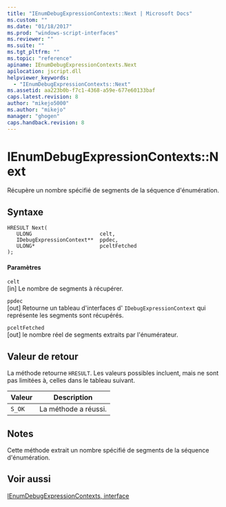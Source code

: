 ```yaml
---
title: "IEnumDebugExpressionContexts::Next | Microsoft Docs"
ms.custom: ""
ms.date: "01/18/2017"
ms.prod: "windows-script-interfaces"
ms.reviewer: ""
ms.suite: ""
ms.tgt_pltfrm: ""
ms.topic: "reference"
apiname: IEnumDebugExpressionContexts.Next
apilocation: jscript.dll
helpviewer_keywords: 
  - "IEnumDebugExpressionContexts::Next"
ms.assetid: aa223b0b-f7c1-4368-a59e-677e60133baf
caps.latest.revision: 8
author: "mikejo5000"
ms.author: "mikejo"
manager: "ghogen"
caps.handback.revision: 8
---
```

# IEnumDebugExpressionContexts::Next
Récupère un nombre spécifié de segments de la séquence d'énumération.  
  
## Syntaxe  
  
```  
HRESULT Next(  
   ULONG                      celt,  
   IDebugExpressionContext**  ppdec,  
   ULONG*                     pceltFetched  
);  
```  
  
#### Paramètres  
 `celt`  
 \[in\]  Le nombre de segments à récupérer.  
  
 `ppdec`  
 \[out\]  Retourne un tableau d'interfaces d' `IDebugExpressionContext` qui représente les segments sont récupérés.  
  
 `pceltFetched`  
 \[out\]  le nombre réel de segments extraits par l'énumérateur.  
  
## Valeur de retour  
 La méthode retourne `HRESULT`.  Les valeurs possibles incluent, mais ne sont pas limitées à, celles dans le tableau suivant.  
  
|Valeur|Description|  
|------------|-----------------|  
|`S_OK`|La méthode a réussi.|  
  
## Notes  
 Cette méthode extrait un nombre spécifié de segments de la séquence d'énumération.  
  
## Voir aussi  
 [IEnumDebugExpressionContexts, interface](../../winscript/reference/ienumdebugexpressioncontexts-interface.md)